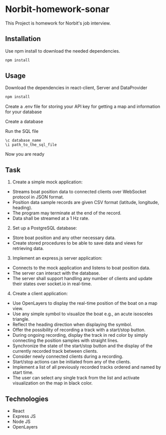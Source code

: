 # Norbit-homework-sonar
This Project is homework for Norbit's job interview.
## Installation

Use npm install to download the needed dependencies.

```bash
npm install
```

## Usage

Download the dependencies in react-client, Server and DataProvider
```bash
npm install
```

Create a .env file for storing your API key for getting a map and information for your database

Create a database

Run the SQL file

```
\c database_name
\i path_to_the_sql_file
```
Now you are ready
## Task

1. Create a simple mock application:
- Streams boat position data to connected clients over WebSocket protocol in JSON format.
- Position data sample records are given CSV format (latitude, longitude, heading). 
- The program may terminate at the end of the record. 
- Data shall be streamed at a 1 Hz rate.

2. Set up a PostgreSQL database:
- Store boat position and any other necessary data.
- Create stored procedures to be able to save data and views for retrieving data.

3. Implement an express.js server application:
- Connects to the mock application and listens to boat position data.
- The server can interact with the database. 
- The server shall support handling any number of clients and update their states over socket.io in real-time.

4. Create a client application:
- Use OpenLayers to display the real-time position of the boat on a map view.
- Use any simple symbol to visualize the boat e.g., an acute isosceles triangle. 
- Reflect the heading direction when displaying the symbol. 
- Offer the possibility of recording a track with a start/stop button. 
- During ongoing recording, display the track in red color by simply connecting the position samples with straight lines.
- Synchronize the state of the start/stop button and the display of the currently recorded track between clients.
- Consider newly connected clients during a recording.
- Start/stop actions can be initiated from any of the clients. 
- Implement a list of all previously recorded tracks ordered and named by start time.
- The user can select any single track from the list and activate visualization on the map in black color.

## Technologies
- React
- Express JS
- Node JS
- OpenLayers
